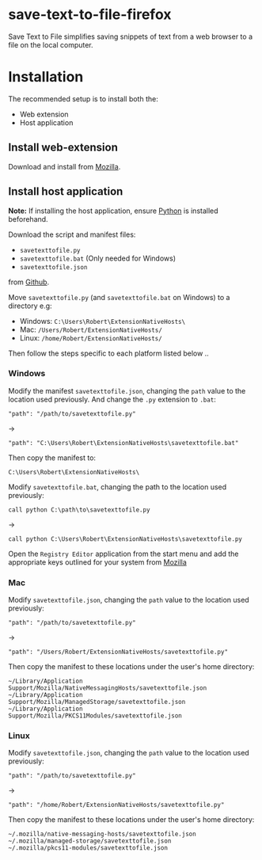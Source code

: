 save-text-to-file-firefox
==

Save Text to File simplifies saving snippets of text from a web browser to a file on the local computer.

# Installation

The recommended setup is to install both the:
* Web extension
* Host application

## Install web-extension

Download and install from [Mozilla](https://addons.mozilla.org/firefox/addon/save-text-to-file).

## Install host application

**Note:** If installing the host application, ensure [Python](https://www.python.org/downloads/) is installed beforehand.

Download the script and manifest files:
 - `savetexttofile.py`
 - `savetexttofile.bat` (Only needed for Windows)
 - `savetexttofile.json`

from [Github](https://github.com/bobbyrne01/save-text-to-file-firefox).

Move `savetexttofile.py` (and `savetexttofile.bat` on Windows) to a directory e.g:
 - Windows: `C:\Users\Robert\ExtensionNativeHosts\`
 - Mac: `/Users/Robert/ExtensionNativeHosts/`
 - Linux: `/home/Robert/ExtensionNativeHosts/`

Then follow the steps specific to each platform listed below ..


### Windows

Modify the manifest `savetexttofile.json`, changing the `path` value to the location used previously. And change the `.py` extension to `.bat`:
```
"path": "/path/to/savetexttofile.py"
```
->
```
"path": "C:\Users\Robert\ExtensionNativeHosts\savetexttofile.bat"
```
Then copy the manifest to:
```
C:\Users\Robert\ExtensionNativeHosts\
```

Modify `savetexttofile.bat`, changing the path to the location used previously:
```
call python C:\path\to\savetexttofile.py
```
->
```
call python C:\Users\Robert\ExtensionNativeHosts\savetexttofile.py
```

Open the `Registry Editor` application from the start menu and add the appropriate keys outlined for your system from [Mozilla](https://developer.mozilla.org/en-US/docs/Mozilla/Add-ons/WebExtensions/Native_manifests#Manifest_location)


### Mac

Modify `savetexttofile.json`, changing the `path` value to the location used previously:
```
"path": "/path/to/savetexttofile.py"
```
->
```
"path": "/Users/Robert/ExtensionNativeHosts/savetexttofile.py"
```
Then copy the manifest to these locations under the user's home directory:
```
~/Library/Application Support/Mozilla/NativeMessagingHosts/savetexttofile.json
~/Library/Application Support/Mozilla/ManagedStorage/savetexttofile.json
~/Library/Application Support/Mozilla/PKCS11Modules/savetexttofile.json
```


### Linux

Modify `savetexttofile.json`, changing the `path` value to the location used previously:
```
"path": "/path/to/savetexttofile.py"
```
->
```
"path": "/home/Robert/ExtensionNativeHosts/savetexttofile.py"
```
Then copy the manifest to these locations under the user's home directory:
```
~/.mozilla/native-messaging-hosts/savetexttofile.json
~/.mozilla/managed-storage/savetexttofile.json
~/.mozilla/pkcs11-modules/savetexttofile.json
```
